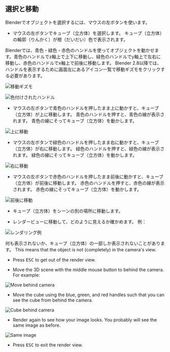 ## 選択と移動

Blenderでオブジェクトを選択するには、マウスの左ボタンを使います。

+ マウスの左ボタンでキューブ（立方体）を選択します。 キューブ（立方体）の輪郭（りんかく）が橙（だいだい）色で表示されます。

Blenderでは、青色・緑色・赤色のハンドルを使ってオブジェクトを動かせます。青色のハンドルでz軸上で上下に移動し、緑色のハンドルでy軸上で左右に移動し、赤色のハンドルでx軸上で前後に移動します。 Blender 2.8以降では、ハンドルを表示するために画面左にあるアイコン一覧で移動ギズモをクリックする必要があります。

![移動ギズモ](images/move-gizmo.png)

![色付けされたハンドル](images/coloured-handles.png)

+ マウスの左ボタンで青色のハンドルを押したまま上に動かすと、キューブ（立方体）が上に移動します。 青色のハンドルを押すと、青色の線が表示されます。 青色の線にそってキューブ（立方体）を動かします。

![上に移動](images/move-up.png)

+ マウスの左ボタンで緑色のハンドルを押したまま右に動かすと、キューブ（立方体）が右に移動します。 緑色のハンドルを押すと、緑色の線が表示されます。 緑色の線にそってキューブ（立方体）を動かします。

![右に移動](images/move-right.png)

+ マウスの左ボタンで赤色のハンドルを押したまま前後に動かすと、キューブ（立方体）が前後に移動します。 赤色のハンドルを押すと、赤色の線が表示されます。 赤色の線にそってキューブ（立方体）を動かします。

![前後に移動](images/move-in-and-out.png)

+ キューブ（立方体）をシーンの別の場所に移動します。

+ レンダービューに移動して、どのように見えるか確かめます。 例：

![レンダリング例](images/example-render.png)

何も表示されないか、キューブ（立方体）の一部しか表示されないことがあります。 This means that the object is not (completely) in the camera's view.

+ Press <kbd>ESC</kbd> to get out of the render view.

+ Move the 3D scene with the middle mouse button to behind the camera. For example:

![Move behind camera](images/move-behind-camera.png)

+ Move the cube using the blue, green, and red handles such that you can see the cube from behind the camera.

![Cube behind camera](images/cube-behind-camera.png)

+ Render again to see how your image looks. You probably will see the same image as before.

![Same image](images/same-image.png)

+ Press <kbd>ESC</kbd> to exit the render view.